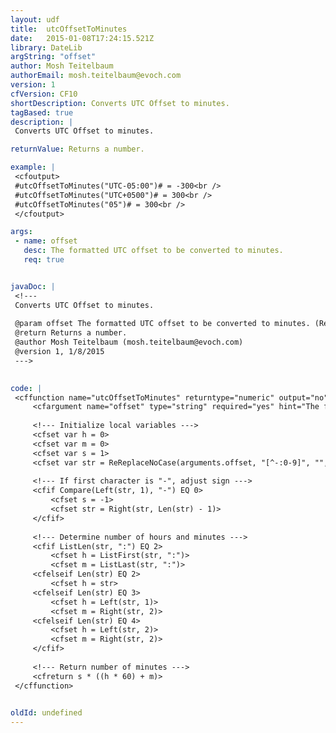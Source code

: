 ```yaml
---
layout: udf
title:  utcOffsetToMinutes
date:   2015-01-08T17:24:15.521Z
library: DateLib
argString: "offset"
author: Mosh Teitelbaum
authorEmail: mosh.teitelbaum@evoch.com
version: 1
cfVersion: CF10
shortDescription: Converts UTC Offset to minutes.
tagBased: true
description: |
 Converts UTC Offset to minutes.

returnValue: Returns a number.

example: |
 <cfoutput>
 #utcOffsetToMinutes("UTC-05:00")# = -300<br />
 #utcOffsetToMinutes("UTC+0500")# = 300<br />
 #utcOffsetToMinutes("05")# = 300<br />
 </cfoutput>

args:
 - name: offset
   desc: The formatted UTC offset to be converted to minutes.
   req: true


javaDoc: |
 <!---
 Converts UTC Offset to minutes.
 
 @param offset The formatted UTC offset to be converted to minutes. (Required)
 @return Returns a number.
 @author Mosh Teitelbaum (mosh.teitelbaum@evoch.com)
 @version 1, 1/8/2015
 --->
 

code: |
 <cffunction name="utcOffsetToMinutes" returntype="numeric" output="no" description="Converts UTC Offset to minutes.">
     <cfargument name="offset" type="string" required="yes" hint="The formatted UTC offset to be converted to minutes.">
 
     <!--- Initialize local variables --->
     <cfset var h = 0>                                                            <!--- hours --->
     <cfset var m = 0>                                                            <!--- minutes --->
     <cfset var s = 1>                                                            <!--- sign --->
     <cfset var str = ReReplaceNoCase(arguments.offset, "[^-:0-9]", "", "ALL")>    <!--- offset with non-important characters removed --->
 
     <!--- If first character is "-", adjust sign --->
     <cfif Compare(Left(str, 1), "-") EQ 0>
         <cfset s = -1>
         <cfset str = Right(str, Len(str) - 1)>
     </cfif>
 
     <!--- Determine number of hours and minutes --->
     <cfif ListLen(str, ":") EQ 2>
         <cfset h = ListFirst(str, ":")>
         <cfset m = ListLast(str, ":")>
     <cfelseif Len(str) EQ 2>
         <cfset h = str>
     <cfelseif Len(str) EQ 3>
         <cfset h = Left(str, 1)>
         <cfset m = Right(str, 2)>
     <cfelseif Len(str) EQ 4>
         <cfset h = Left(str, 2)>
         <cfset m = Right(str, 2)>
     </cfif>
 
     <!--- Return number of minutes --->
     <cfreturn s * ((h * 60) + m)>
 </cffunction>
 

oldId: undefined
---
```


